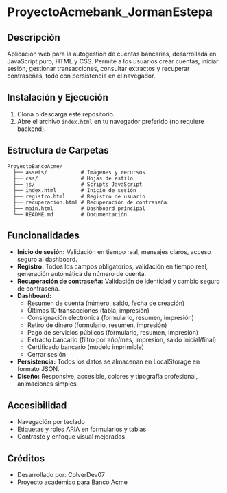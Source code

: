# ProyectoAcmebank_JormanEstepa

## Descripción
Aplicación web para la autogestión de cuentas bancarias, desarrollada en JavaScript puro, HTML y CSS. Permite a los usuarios crear cuentas, iniciar sesión, gestionar transacciones, consultar extractos y recuperar contraseñas, todo con persistencia en el navegador.

## Instalación y Ejecución
1. Clona o descarga este repositorio.
2. Abre el archivo `index.html` en tu navegador preferido (no requiere backend).

## Estructura de Carpetas
```
ProyectoBancoAcme/
  ├── assets/           # Imágenes y recursos
  ├── css/              # Hojas de estilo
  ├── js/               # Scripts JavaScript
  ├── index.html        # Inicio de sesión
  ├── registro.html     # Registro de usuario
  ├── recuperacion.html # Recuperación de contraseña
  ├── main.html         # Dashboard principal
  └── README.md         # Documentación
```

## Funcionalidades
- **Inicio de sesión:** Validación en tiempo real, mensajes claros, acceso seguro al dashboard.
- **Registro:** Todos los campos obligatorios, validación en tiempo real, generación automática de número de cuenta.
- **Recuperación de contraseña:** Validación de identidad y cambio seguro de contraseña.
- **Dashboard:**
  - Resumen de cuenta (número, saldo, fecha de creación)
  - Últimas 10 transacciones (tabla, impresión)
  - Consignación electrónica (formulario, resumen, impresión)
  - Retiro de dinero (formulario, resumen, impresión)
  - Pago de servicios públicos (formulario, resumen, impresión)
  - Extracto bancario (filtro por año/mes, impresión, saldo inicial/final)
  - Certificado bancario (modelo imprimible)
  - Cerrar sesión
- **Persistencia:** Todos los datos se almacenan en LocalStorage en formato JSON.
- **Diseño:** Responsive, accesible, colores y tipografía profesional, animaciones simples.

## Accesibilidad
- Navegación por teclado
- Etiquetas y roles ARIA en formularios y tablas
- Contraste y enfoque visual mejorados

## Créditos
- Desarrollado por: ColverDev07
- Proyecto académico para Banco Acme 